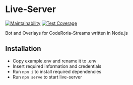 # Live-Server

[![Maintainability](https://api.codeclimate.com/v1/badges/ecb5636f6bb81b74b50b/maintainability)](https://codeclimate.com/repos/60c1467d688eb00161000010/maintainability)
[![Test Coverage](https://api.codeclimate.com/v1/badges/ecb5636f6bb81b74b50b/test_coverage)](https://codeclimate.com/repos/60c1467d688eb00161000010/test_coverage)

Bot and Overlays for CodeRoria-Streams written in Node.js

## Installation

-   Copy example.env and rename it to .env
-   Insert required information and credentials
-   Run `npm i` to install required dependencies
-   Run `npm serve` to start live-server
